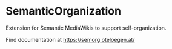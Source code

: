 # SemanticOrganization
 Extension for Semantic MediaWikis to support self-organization.

Find documentation at https://semorg.oteloegen.at/
